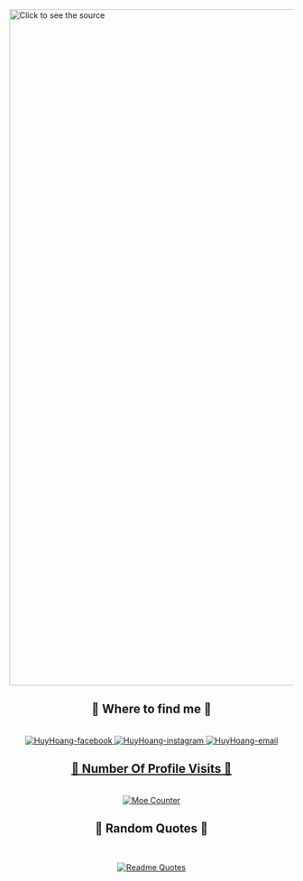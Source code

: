 <!-- HHoang -->
<a href="#" target="_blank">
  <img src="svg/huyhoang.svg" width="1200" alt="Click to see the source" />
</a>





<br>

<h2 align="center">💬 Where to find me 💬</h2>
<br>
<!-- https://icons8.com -->
<div align="center">
 
    
  </a>
  <a href="https://www.facebook.com/100027117851907/" target="blank">
    <img src="https://img.icons8.com/bubbles/100/000000/facebook-new.png" alt="HuyHoang-facebook" />
  </a>
  <a href="https://www.instagram.com/kaze.3h/" target="blank">
     <img src="https://img.icons8.com/bubbles/100/000000/instagram.png" alt="HuyHoang-instagram" />
  <a href="mailto:Xnovhh@gmail.com" target="top">
    <img src="https://img.icons8.com/bubbles/100/000000/apple-mail.png" alt="HuyHoang-email" />
 
</div>
<h2 align="center">📑 Number Of Profile Visits 📑</h2>
<br>
<div align="center">
  <a  href="https://count.getloli.com/"><img src="https://count.getloli.com/get/@hohuyhoang308?theme=rule34" alt="Moe Counter" title="Moe Counter"></a>
</div>
  
<h2 align="center">📑 Random Quotes 📑</h2>

<br>
<div align="center">

[![Readme Quotes](https://quotes-github-readme.vercel.app/api?type=horizontal&theme=dark)](https://github.com/piyushsuthar/github-readme-quotes)
</div>

